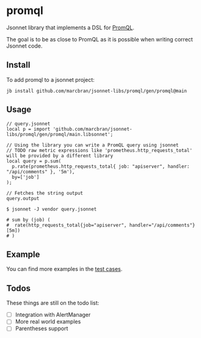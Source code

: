 # promql

Jsonnet library that implements a DSL for [PromQL](https://prometheus.io/docs/prometheus/latest/querying/basics/).

The goal is to be as close to PromQL as it is possible when writing correct Jsonnet code.

## Install

To add promql to a jsonnet project:

```console
jb install github.com/marcbran/jsonnet-libs/promql/gen/promql@main
```

## Usage

```jsonnet
// query.jsonnet
local p = import 'github.com/marcbran/jsonnet-libs/promql/gen/promql/main.libsonnet';

// Using the library you can write a PromQL query using jsonnet
// TODO raw metric expressions like 'prometheus.http_requests_total' will be provided by a different library
local query = p.sum(
  p.rate(prometheus.http_requests_total{ job: "apiserver", handler: "/api/comments" }, '5m'),
  by=['job']
);

// Fetches the string output
query.output

```

```shell
$ jsonnet -J vendor query.jsonnet

# sum by (job) (
#  rate(http_requests_total{job="apiserver", handler="/api/comments"}[5m])
# )
```

## Example

You can find more examples in the [test cases](./test/main.jsonnet).

## Todos

These things are still on the todo list:

- [ ] Integration with AlertManager
- [ ] More real world examples
- [ ] Parentheses support
